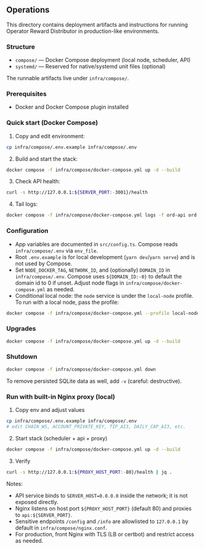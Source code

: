 ## Operations

This directory contains deployment artifacts and instructions for running Operator Reward Distributor in production-like environments.

### Structure

- `compose/` — Docker Compose deployment (local node, scheduler, API)
- `systemd/` — Reserved for native/systemd unit files (optional)

The runnable artifacts live under `infra/compose/`.

### Prerequisites

- Docker and Docker Compose plugin installed

### Quick start (Docker Compose)

1. Copy and edit environment:

```bash
cp infra/compose/.env.example infra/compose/.env
```

2. Build and start the stack:

```bash
docker compose -f infra/compose/docker-compose.yml up -d --build
```

3. Check API health:

```bash
curl -s http://127.0.0.1:${SERVER_PORT:-3001}/health
```

4. Tail logs:

```bash
docker compose -f infra/compose/docker-compose.yml logs -f ord-api ord-scheduler
```

### Configuration

- App variables are documented in `src/config.ts`. Compose reads `infra/compose/.env` via `env_file`.
- Root `.env.example` is for local development (`yarn dev`/`yarn serve`) and is not used by Compose.
- Set `NODE_DOCKER_TAG`, `NETWORK_ID`, and (optionally) `DOMAIN_ID` in `infra/compose/.env`. Compose uses `${DOMAIN_ID:-0}` to default the domain id to 0 if unset. Adjust node flags in `infra/compose/docker-compose.yml` as needed.
- Conditional local node: the `node` service is under the `local-node` profile. To run with a local node, pass the profile:

```bash
docker compose -f infra/compose/docker-compose.yml --profile local-node up -d --build
```

### Upgrades

```bash
docker compose -f infra/compose/docker-compose.yml up -d --build
```

### Shutdown

```bash
docker compose -f infra/compose/docker-compose.yml down
```

To remove persisted SQLite data as well, add `-v` (careful: destructive).

### Run with built-in Nginx proxy (local)

1. Copy env and adjust values

```bash
cp infra/compose/.env.example infra/compose/.env
# edit CHAIN_WS, ACCOUNT_PRIVATE_KEY, TIP_AI3, DAILY_CAP_AI3, etc.
```

2. Start stack (scheduler + api + proxy)

```bash
docker compose -f infra/compose/docker-compose.yml up -d --build
```

3. Verify

```bash
curl -s http://127.0.0.1:${PROXY_HOST_PORT:-80}/health | jq .
```

Notes:

- API service binds to `SERVER_HOST=0.0.0.0` inside the network; it is not exposed directly.
- Nginx listens on host port `${PROXY_HOST_PORT}` (default 80) and proxies to `api:${SERVER_PORT}`.
- Sensitive endpoints `/config` and `/info` are allowlisted to `127.0.0.1` by default in `infra/compose/nginx.conf`.
- For production, front Nginx with TLS (LB or certbot) and restrict access as needed.
